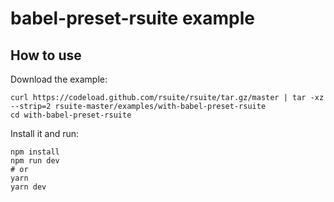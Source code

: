 # babel-preset-rsuite example

## How to use

Download the example:

```
curl https://codeload.github.com/rsuite/rsuite/tar.gz/master | tar -xz --strip=2 rsuite-master/examples/with-babel-preset-rsuite
cd with-babel-preset-rsuite
```

Install it and run:

```
npm install
npm run dev
# or
yarn
yarn dev
```

